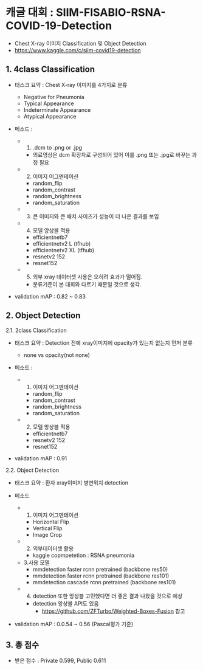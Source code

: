 # 캐글 대회 : SIIM-FISABIO-RSNA-COVID-19-Detection
- Chest X-ray 이미지 Classification 및 Object Detection
- https://www.kaggle.com/c/siim-covid19-detection

## 1. 4class Classification

- 태스크 요약 : Chest X-ray 이미지를 4가지로 분류
  - Negative for Pneumonia
  - Typical Appearance
  - Indeterminate Appearance
  - Atypical Appearance

- 메소드 :
  - 1. .dcm to .png or .jpg
    - 의료영상은 dcm 확장자로 구성되어 있어 이를 .png 또는 .jpg로 바꾸는 과정 필요
  - 2. 이미지 어그멘테이션
    - random_flip
    - random_contrast
    - random_brightness
    - random_saturation 
  - 3. 큰 이미지와 큰 배치 사이즈가 성능이 더 나은 결과를 보임
  - 4. 모델 앙상블 적용
    - efficientnetb7
    - efficientnetv2 L (tfhub)
    - efficientnetv2 XL (tfhub)
    - resnetv2 152
    - resnet152
  - 5. 외부 xray 데이터셋 사용은 오히려 효과가 떨어짐.
    - 분류기준이 본 대회와 다르기 때문일 것으로 생각.


- validation mAP : 0.82 ~ 0.83


## 2. Object Detection

2.1. 2class Classification
- 태스크 요약 : Detection 전에 xray이미지에 opacity가 있는지 없는지 먼저 분류
  - none vs opacity(not none)

- 메소드 :
  - 1. 이미지 어그멘테이션
    - random_flip
    - random_contrast
    - random_brightness
    - random_saturation 
 
  - 2. 모델 앙상블 적용
    - efficientnetb7
    - resnetv2 152
    - resnet152

- validation mAP : 0.91

2.2. Object Detection
- 태스크 요약 : 환자 xray이미지 병변위치 detection
- 메소드 
  - 1. 이미지 어그멘테이션
    - Horizontal Flip
    - Vertical Flip
    - Image Crop
  - 2. 외부데이터셋 활용 
    - kaggle copmpetetion : RSNA pneumonia 
  - 3.사용 모델 
    - mmdetection faster rcnn pretrained (backbone res50)
    - mmdetection faster rcnn pretrained (backbone res101)
    - mmdetection cascade rcnn pretrained (backbone res101)
  - 4. detection 또한 앙상블 고민했다면 더 좋은 결과 나왔을 것으로 예상
    - detection 앙상블 API도 있음
      -  https://github.com/ZFTurbo/Weighted-Boxes-Fusion  참고

- validation mAP : 0.0.54 ~ 0.56 (Pascal평가 기준)

## 3. 총 점수
- 받은 점수 : Private 0.599, Public 0.611
